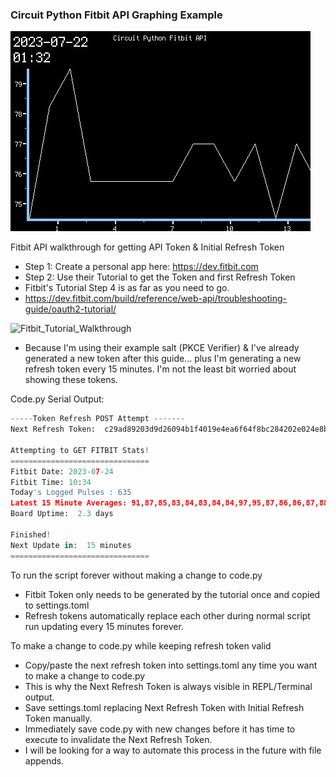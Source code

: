 ### Circuit Python Fitbit API Graphing Example

![TFT Featherwing Screenshot](https://raw.githubusercontent.com/DJDevon3/My_Circuit_Python_Projects/main/Boards/espressif/Unexpected%20Maker%20Feather%20S3/3.5%20TFT%20Featherwing/Fitbit%20API%20Graph/screenshot.jpg)

Fitbit API walkthrough for getting API Token & Initial Refresh Token
- Step 1: Create a personal app here: https://dev.fitbit.com
- Step 2: Use their Tutorial to get the Token and first Refresh Token
- Fitbit's Tutorial Step 4 is as far as you need to go.
- https://dev.fitbit.com/build/reference/web-api/troubleshooting-guide/oauth2-tutorial/
  
![Fitbit_Tutorial_Walkthrough](https://github.com/DJDevon3/My_Circuit_Python_Projects/assets/49322231/f70ec67f-d06d-4d6f-9823-934fb3936fd9)


- Because I'm using their example salt (PKCE Verifier) & I've already generated a new token after this guide... plus I'm generating a new refresh token every 15 minutes. I'm not the least bit worried about showing these tokens. 

Code.py Serial Output:
```py
-----Token Refresh POST Attempt -------
Next Refresh Token:  c29ad89203d9d26094b1f4019e4ea6f64f8bc284202e024e8bf98c03d519aa0a

Attempting to GET FITBIT Stats!
===============================
Fitbit Date: 2023-07-24
Fitbit Time: 10:34
Today's Logged Pulses : 635
Latest 15 Minute Averages: 91,87,85,83,84,83,84,84,97,95,87,86,86,87,88
Board Uptime:  2.3 days

Finished!
Next Update in:  15 minutes
===============================
```
To run the script forever without making a change to code.py
- Fitbit Token only needs to be generated by the tutorial once and copied to settings.toml
- Refresh tokens automatically replace each other during normal script run updating every 15 minutes forever.
  
To make a change to code.py while keeping refresh token valid
- Copy/paste the next refresh token into settings.toml any time you want to make a change to code.py
- This is why the Next Refresh Token is always visible in REPL/Terminal output.
- Save settings.toml replacing Next Refresh Token with Initial Refresh Token manually.
- Immediately save code.py with new changes before it has time to execute to invalidate the Next Refresh Token.
- I will be looking for a way to automate this process in the future with file appends.
